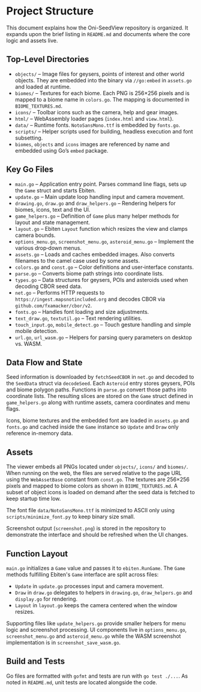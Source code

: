 # Project Structure

This document explains how the Oni-SeedView repository is organized. It expands upon the brief listing in `README.md` and documents where the core logic and assets live.

## Top-Level Directories

- `objects/` – Image files for geysers, points of interest and other world objects. They are embedded into the binary via `//go:embed` in `assets.go` and loaded at runtime.
- `biomes/` – Textures for each biome. Each PNG is 256×256 pixels and is mapped to a biome name in `colors.go`. The mapping is documented in `BIOME_TEXTURES.md`.
- `icons/` – Toolbar icons such as the camera, help and gear images.
- `html/` – WebAssembly loader pages (`index.html` and `view.html`).
- `data/` – Runtime fonts. `NotoSansMono.ttf` is embedded by `fonts.go`.
- `scripts/` – Helper scripts used for building, headless execution and font subsetting.
- `biomes`, `objects` and `icons` images are referenced by name and embedded using Go’s `embed` package.

## Key Go Files

- `main.go` – Application entry point. Parses command line flags, sets up the `Game` struct and starts Ebiten.
- `update.go` – Main update loop handling input and camera movement.
- `drawing.go`, `draw.go` and `draw_helpers.go` – Rendering helpers for biomes, icons, text and the UI.
- `game_helpers.go` – Definition of `Game` plus many helper methods for layout and state management.
- `layout.go` – Ebiten `Layout` function which resizes the view and clamps camera bounds.
- `options_menu.go`, `screenshot_menu.go`, `asteroid_menu.go` – Implement the various drop‑down menus.
- `assets.go` – Loads and caches embedded images. Also converts filenames to the camel case used by some assets.
- `colors.go` and `const.go` – Color definitions and user‑interface constants.
- `parse.go` – Converts biome path strings into coordinate lists.
- `types.go` – Data structures for geysers, POIs and asteroids used when decoding CBOR seed data.
- `net.go` – Performs HTTP requests to `https://ingest.mapsnotincluded.org` and decodes CBOR via `github.com/fxamacker/cbor/v2`.
- `fonts.go` – Handles font loading and size adjustments.
- `text_draw.go`, `textutil.go` – Text rendering utilities.
- `touch_input.go`, `mobile_detect.go` – Touch gesture handling and simple mobile detection.
- `url.go`, `url_wasm.go` – Helpers for parsing query parameters on desktop vs. WASM.

## Data Flow and State

Seed information is downloaded by `fetchSeedCBOR` in `net.go` and decoded to the
`SeedData` struct via `decodeSeed`. Each `Asteroid` entry stores geysers, POIs
and biome polygon paths. Functions in `parse.go` convert those paths into
coordinate lists. The resulting slices are stored on the `Game` struct defined
in `game_helpers.go` along with runtime assets, camera coordinates and menu
flags.

Icons, biome textures and the embedded font are loaded in `assets.go` and
`fonts.go` and cached inside the `Game` instance so `Update` and `Draw` only
reference in-memory data.

## Assets

The viewer embeds all PNGs located under `objects/`, `icons/` and `biomes/`. When running on the web, the files are served relative to the page URL using the `WebAssetBase` constant from `const.go`. The textures are 256×256 pixels and mapped to biome colors as shown in `BIOME_TEXTURES.md`. A subset of object icons is loaded on demand after the seed data is fetched to keep startup time low.

The font file `data/NotoSansMono.ttf` is minimized to ASCII only using `scripts/minimize_font.py` to keep binary size small.

Screenshot output (`screenshot.png`) is stored in the repository to demonstrate the interface and should be refreshed when the UI changes.

## Function Layout

`main.go` initializes a `Game` value and passes it to `ebiten.RunGame`. The
`Game` methods fulfilling Ebiten's `Game` interface are split across files:

- `Update` in `update.go` processes input and camera movement.
- `Draw` in `draw.go` delegates to helpers in `drawing.go`, `draw_helpers.go` and
  `display.go` for rendering.
- `Layout` in `layout.go` keeps the camera centered when the window resizes.

Supporting files like `update_helpers.go` provide smaller helpers for menu
logic and screenshot processing. UI components live in `options_menu.go`,
`screenshot_menu.go` and `asteroid_menu.go` while the WASM screenshot
implementation is in `screenshot_save_wasm.go`.

## Build and Tests

Go files are formatted with `gofmt` and tests are run with `go test ./...`. As noted in `README.md`, unit tests are located alongside the code.

